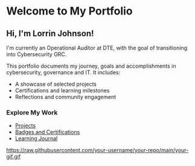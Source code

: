 # Welcome to My Portfolio

## Hi, I'm Lorrin Johnson!
I'm currently an Operational Auditor at DTE, with the goal of transitioning into Cybersecurity GRC.

This portfolio documents my journey, goals and accomplishments in cybersecurity, governance and IT. It includes:

- A showcase of selected projects
- Certifications and learning milestones
- Reflections and community engagement

### Explore My Work
- [Projects](https://github.com/lorrintjohnson/Projects)
- [Badges and Certifications](https://github.com/lorrintjohnson/Badges-and-Certifications)
- [Learning Journal](https://github.com/lorrintjohnson/Learning-Journal)

https://raw.githubusercontent.com/your-username/your-repo/main/your-gif.gif
